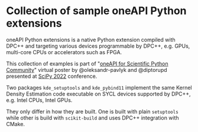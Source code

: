 # Collection of sample oneAPI Python extensions

oneAPI Python extensions is a native Python extension compiled with DPC++ and
targeting various devices programmable by DPC++, e.g. GPUs, multi-core CPUs or
accelerators such as FPGA.

This collection of examples is part of "[oneAPI for Scientific Python Community][poster]"
virtual poster by @oleksandr-pavlyk and @diptorupd presented at [SciPy 2022][scipy22] conference.

Two packages `kde_setuptools` and `kde_pybind11` implement the same Kernel Density Estimation
code executable on SYCL devices supported by DPC++, e.g. Intel CPUs, Intel GPUs.

They only differ in how they are built. One is built with plain `setuptools` while other
is build with `scikit-build` and uses DPC++ integration with CMake.

[poster]: https://intelpython.github.io/oneAPI-for-SciPy
[scipy22]: https://www.scipy2022.scipy.org/